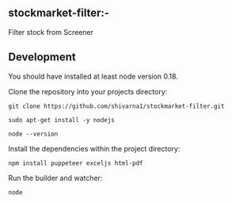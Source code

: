 ## stockmarket-filter:- 
  Filter stock from Screener

## Development

You should have installed at least node version 0.18.  

Clone the repository into your projects directory:
```
git clone https://github.com/shivarna1/stockmarket-filter.git
```

``` 
sudo apt-get install -y nodejs
```

``` 
node --version
```

Install the dependencies within the project directory:
```
npm install puppeteer exceljs html-pdf
```

Run the builder and watcher:
```
node
```


